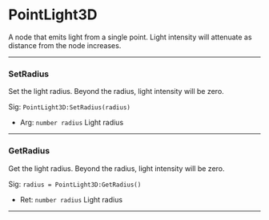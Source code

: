 # PointLight3D

A node that emits light from a single point. Light intensity will attenuate as distance from the node increases.

---
### SetRadius
Set the light radius. Beyond the radius, light intensity will be zero.

Sig: `PointLight3D:SetRadius(radius)`
 - Arg: `number radius` Light radius
---
### GetRadius
Get the light radius. Beyond the radius, light intensity will be zero.

Sig: `radius = PointLight3D:GetRadius()`
 - Ret: `number radius` Light radius
---